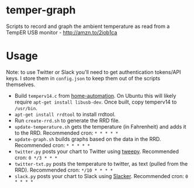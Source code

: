 # temper-graph
Scripts to record and graph the ambient temperature as read from a TempER USB monitor - http://amzn.to/2iob1ca

# Usage

Note: to use Twitter or Slack you'll need to get authentication tokens/API keys.  I store them in `config.json` to keep them out of the scripts themselves.

* Build `temperv14.c` from [home-automation](https://github.com/silverfisk/home-automation/tree/master/temperv14).  On Ubuntu this will likely require `apt-get install libusb-dev`.  Once built, copy temperv14 to `/usr/bin`.
* `apt-get install rrdtool` to install rrdtool.
* Run `create-rrd.sh` to generate the RRD file.
* `update-temperature.sh` gets the temperature (in Fahrenheit) and adds it to the RRD.  Recommended cron: `* * * * *`
* `update-graph.sh` builds graphs based on the data in the RRD. Recommended cron: `* * * * *`
* `twitter.py` posts your chart to Twitter using [tweepy](http://www.tweepy.org/).  Recommended cron: `0 */3 * * *`
* `twitter-txt.py` posts the temperature to twitter, as text (pulled from the RRD).  Recommended cron: `*/10 * * * *`
* `slack.py` posts your chart to Slack using [Slacker](https://github.com/os/slacker).  Recommended cron: `0 * * * *`

